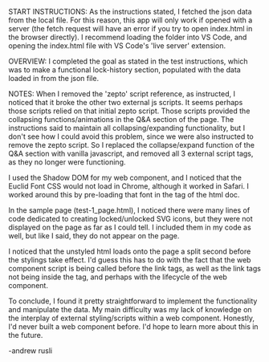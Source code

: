START INSTRUCTIONS:
As the instructions stated, I fetched the json data from the local file. For this reason, this app will only work if opened with a server (the fetch request will have an error if you try to open index.html in the browser directly). I recommend loading the folder into VS Code, and opening the index.html file with VS Code's 'live server' extension.

OVERVIEW: 
I completed the goal as stated in the test instructions, which was to make a functional lock-history section, populated with the data loaded in from the json file.

NOTES:
When I removed the 'zepto' script reference, as instructed, I noticed that it broke the other two external js scripts. It seems perhaps those scripts relied on that initial zepto script. Those scripts provided the collapsing functions/animations in the Q&A section of the page. The instructions said to maintain all collapsing/expanding functionality, but I don't see how I could avoid this problem, since we were also instructed to remove the zepto script. So I replaced the collapse/expand function of the Q&A section with vanilla javascript, and removed all 3 external script tags, as they no longer were functioning.

I used the Shadow DOM for my web component, and I noticed that the Euclid Font CSS would not load in Chrome, although it worked in Safari. I worked around this by pre-loading that font in the <head> tag of the html doc.

In the sample page (test-1_page.html), I noticed there were many lines of code dedicated to creating locked/unlocked SVG icons, but they were not displayed on the page as far as I could tell. I included them in my code as well, but like I said, they do not appear on the page.

I noticed that the unstyled html loads onto the page a split second before the stylings take effect. I'd guess this has to do with the fact that the web component script is being called before the link tags, as well as the link tags not being inside the <head> tag, and perhaps with the lifecycle of the web component.

To conclude, I found it pretty straightforward to implement the functionality and manipulate the data. My main difficulty was my lack of knowledge on the interplay of external styling/scripts within a web component. Honestly, I'd never built a web component before. I'd hope to learn more about this in the future.

-andrew rusli


